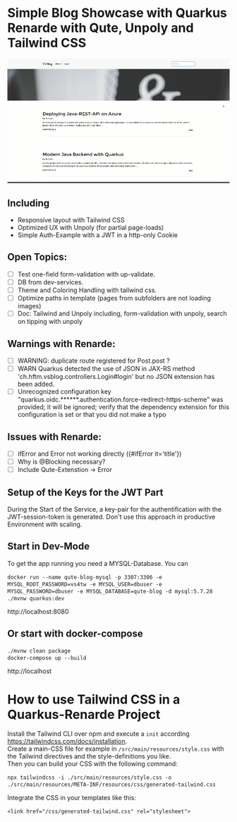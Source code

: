 # Simple Blog Showcase with Quarkus Renarde with Qute, Unpoly and Tailwind CSS
![](example.gif)

## Including
- Responsive layout with Tailwind CSS
- Optimized UX with Unpoly (for partial page-loads)
- Simple Auth-Example with a JWT in a http-only Cookie

## Open Topics:  
- [ ] Test one-field form-validation with up-validate.
- [ ] DB from dev-services.
- [ ] Theme and Coloring Handling with tailwind css.
- [ ] Optimize paths in template (pages from subfolders are not loading images)
- [ ] Doc: Tailwind and Unpoly including, form-validation with unpoly, search on tipping with unpoly

## Warnings with Renarde:  
- [ ] WARNING: duplicate route registered for Post.post ?
- [ ] WARN Quarkus detected the use of JSON in JAX-RS method 'ch.hftm.vsblog.controllers.Login#login' but no JSON extension has been added.
- [ ] Unrecognized configuration key "quarkus.oidc.******.authentication.force-redirect-https-scheme" was provided; it will be ignored; verify that the dependency extension for this configuration is set or that you did not make a typo

## Issues with Renarde:  
- [ ] ifError and Error not working directly ({#ifError it='title'})
- [ ] Why is @Blocking necessary?
- [ ] Include Qute-Extenstion -> Error

## Setup of the Keys for the JWT Part
During the Start of the Service, a key-pair for the authentification with the JWT-session-token is generated.
Don't use this approach in productive Environment with scaling.

## Start in Dev-Mode
To get the app running you need a MYSQL-Database. You can 

    docker run --name qute-blog-mysql -p 3307:3306 -e MYSQL_ROOT_PASSWORD=vs4tw -e MYSQL_USER=dbuser -e MYSQL_PASSWORD=dbuser -e MYSQL_DATABASE=qute-blog -d mysql:5.7.28
    ./mvnw quarkus:dev

http://localhost:8080

## Or start with docker-compose

    ./mvnw clean package
    docker-compose up --build

http://localhost

# How to use Tailwind CSS in a Quarkus-Renarde Project  

Install the Tailwind CLI over npm and execute a `init` according https://tailwindcss.com/docs/installation.  
Create a main-CSS file for example in `/src/main/resources/style.css` with the Tailwind directives and the style-definitions you like.  
Then you can build your CSS with the following command:

    npx tailwindcss -i ./src/main/resources/style.css -o ./src/main/resources/META-INF/resources/css/generated-tailwind.css

Integrate the CSS in your templates like this:

    <link href="/css/generated-tailwind.css" rel="stylesheet">
